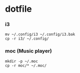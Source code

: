 # dotfile

### i3 

```
mv ~/.config/i3 ~/.config/i3.bak
cp -r i3/ ~/.config/
```


### moc (Music player) 

```
mkdir -p ~/.moc
cp -r moc/* ~/.moc/
```
